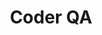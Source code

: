 ---
description: Take $1 a month off your membership for a year, and contribute to our
  show directly!
link: https://jupitersignal.memberful.com/checkout?plan=53334&coupon=darthjarjar
shortname: memberful.com-lan
title: Coder QA
---